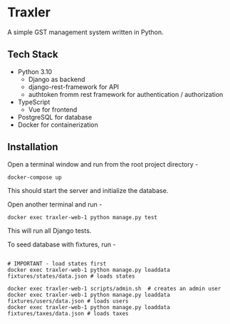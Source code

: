 # Traxler

A simple GST management system written in Python.

## Tech Stack

- Python 3.10
  - Django as backend
  - django-rest-framework for API
  - authtoken fromm rest framework for authentication / authorization
- TypeScript
  - Vue for frontend
- PostgreSQL for database
- Docker for containerization

## Installation

Open a terminal window and run from the root project directory - 
```shell
docker-compose up
```

This should start the server and initialize the database. 

Open another terminal and run - 

```shell
docker exec traxler-web-1 python manage.py test
```

This will run all Django tests.

To seed database with fixtures, run - 

```shell

# IMPORTANT - load states first
docker exec traxler-web-1 python manage.py loaddata fixtures/states/data.json # loads states

docker exec traxler-web-1 scripts/admin.sh  # creates an admin user
docker exec traxler-web-1 python manage.py loaddata fixtures/users/data.json # loads users
docker exec traxler-web-1 python manage.py loaddata fixtures/taxes/data.json # loads taxes
```
